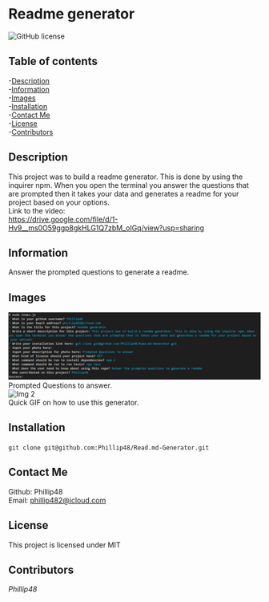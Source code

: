 
# Readme generator  
![GitHub license](https://img.shields.io/badge/license-MIT-blue.svg)  
  
## Table of contents   
-[Description](#Description)   
-[Information](#Information)  
-[Images](#Images)     
-[Installation](#Installation)  
-[Contact Me](#Contact-Me)    
-[License](#License)  
-[Contributors](#Contributors)  

## Description  
This project was to build a readme generator. This is done by using the inquirer npm. When you open the terminal you answer the questions that are prompted then it takes your data and generates a readme for your project based on your options.   
Link to the video:   
https://drive.google.com/file/d/1-Hv9__ms0O59ggp8gkHLG1Q7zbM_oIGq/view?usp=sharing

## Information  
Answer the prompted questions to generate a readme.  

## Images  
![Img 1](./img/readmequestions.png)  
Prompted Questions to answer.  
![Img 2](./img/readme%20generator%20updated.gif)  
Quick GIF on how to use this generator.

## Installation     
`git clone git@github.com:Phillip48/Read.md-Generator.git`  

## Contact Me  
Github: Phillip48  
Email: phillip482@icloud.com  

## License
This project is licensed under MIT  

## Contributors  
*Phillip48*  

  
